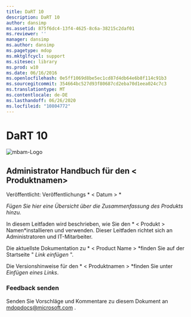 ```yaml
---
title: DaRT 10
description: DaRT 10
author: dansimp
ms.assetid: 875f6dc4-13f4-4625-8c6a-38215c2daf01
ms.reviewer: ''
manager: dansimp
ms.author: dansimp
ms.pagetype: mdop
ms.mktglfcycl: support
ms.sitesec: library
ms.prod: w10
ms.date: 06/16/2016
ms.openlocfilehash: 0e5ff1069d8be5ec1cd87d4db64e6b8f114c91b3
ms.sourcegitcommit: 354664bc527d93f80687cd2eba70d1eea024c7c3
ms.translationtype: MT
ms.contentlocale: de-DE
ms.lasthandoff: 06/26/2020
ms.locfileid: "10804772"
---
```

# DaRT 10


![mbam-Logo](images/mbam-logo-sm.gif)

## <a href="" id="administrator-s-guide-for--product-name-"></a>Administrator Handbuch für den &lt; Produktnamen&gt;


Veröffentlicht: Veröffentlichungs * &lt; Datum &gt; *

*Fügen Sie hier eine Übersicht über die Zusammenfassung des Produkts hinzu.*

In diesem Leitfaden wird beschrieben, wie Sie den * &lt; Produkt &gt; Namen*installieren und verwenden. Dieser Leitfaden richtet sich an Administratoren und IT-Mitarbeiter.

Die aktuellste Dokumentation zu * &lt; Product Name &gt; *finden Sie auf der Startseite " *Link einfügen* ".

Die Versionshinweise für den * &lt; Produktnamen &gt; *finden Sie unter *Einfügen eines Links*.

### Feedback senden

Senden Sie Vorschläge und Kommentare zu diesem Dokument an <mdopdocs@microsoft.com> .

 

 





